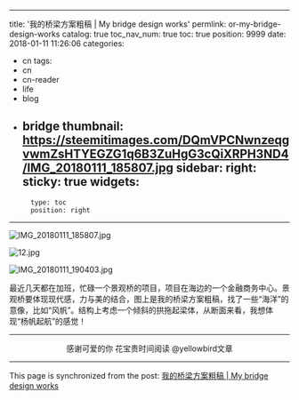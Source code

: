 
---
title: '我的桥梁方案粗稿 | My bridge design works'
permlink: or-my-bridge-design-works
catalog: true
toc_nav_num: true
toc: true
position: 9999
date: 2018-01-11 11:26:06
categories:
- cn
tags:
- cn
- cn-reader
- life
- blog
- bridge
thumbnail: https://steemitimages.com/DQmVPCNwnzeqgvwmZsHTYEGZG1q6B3ZuHgG3cQiXRPH3ND4/IMG_20180111_185807.jpg
sidebar:
    right:
        sticky: true
widgets:
    -
        type: toc
        position: right
---


![IMG_20180111_185807.jpg](https://steemitimages.com/DQmVPCNwnzeqgvwmZsHTYEGZG1q6B3ZuHgG3cQiXRPH3ND4/IMG_20180111_185807.jpg)

![12.jpg](https://steemitimages.com/DQmcvxoShtBPc8qL1ok9QzxXztcJsVgDjv1Z6dtHztMtVB2/12.jpg)

![IMG_20180111_190403.jpg](https://steemitimages.com/DQma672uXtbpys7pqGzj72JcTuZHhe9qtKFQ4NtnCPzxTy9/IMG_20180111_190403.jpg)

最近几天都在加班，忙碌一个景观桥的项目，项目在海边的一个金融商务中心。景观桥要体现现代感，力与美的结合，图上是我的桥梁方案粗稿，找了一些“海洋”的意像，比如“风帆”。结构上考虑一个倾斜的拱拖起梁体，从断面来看，我想体现“杨帆起航”的感觉！

---

<center>感谢可爱的你
花宝贵时间阅读 @yellowbird文章</center>

- - -

This page is synchronized from the post: [我的桥梁方案粗稿 | My bridge design works](https://steemit.com/@yellowbird/or-my-bridge-design-works)
